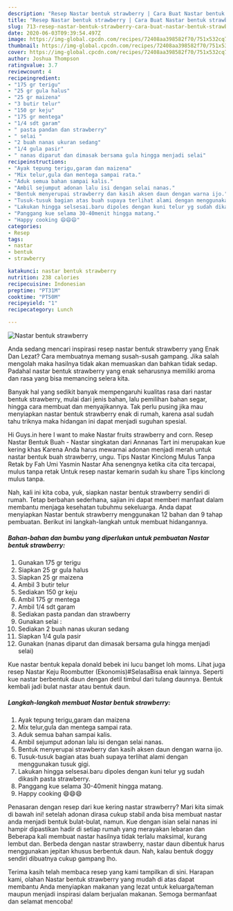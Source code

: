 ```yaml
---
description: "Resep Nastar bentuk strawberry | Cara Buat Nastar bentuk strawberry Yang Bisa Manjain Lidah"
title: "Resep Nastar bentuk strawberry | Cara Buat Nastar bentuk strawberry Yang Bisa Manjain Lidah"
slug: 713-resep-nastar-bentuk-strawberry-cara-buat-nastar-bentuk-strawberry-yang-bisa-manjain-lidah
date: 2020-06-03T09:39:54.497Z
image: https://img-global.cpcdn.com/recipes/72408aa398582f70/751x532cq70/nastar-bentuk-strawberry-foto-resep-utama.jpg
thumbnail: https://img-global.cpcdn.com/recipes/72408aa398582f70/751x532cq70/nastar-bentuk-strawberry-foto-resep-utama.jpg
cover: https://img-global.cpcdn.com/recipes/72408aa398582f70/751x532cq70/nastar-bentuk-strawberry-foto-resep-utama.jpg
author: Joshua Thompson
ratingvalue: 3.7
reviewcount: 4
recipeingredient:
- "175 gr terigu"
- "25 gr gula halus"
- "25 gr maizena"
- "3 butir telur"
- "150 gr keju"
- "175 gr mentega"
- "1/4 sdt garam"
- " pasta pandan dan strawberry"
- " selai "
- "2 buah nanas ukuran sedang"
- "1/4 gula pasir"
- " nanas diparut dan dimasak bersama gula hingga menjadi selai"
recipeinstructions:
- "Ayak tepung terigu,garam dan maizena"
- "Mix telur,gula dan mentega sampai rata."
- "Aduk semua bahan sampai kalis."
- "Ambil sejumput adonan lalu isi dengan selai nanas."
- "Bentuk menyerupai strawberry dan kasih aksen daun dengan warna ijo."
- "Tusuk-tusuk bagian atas buah supaya terlihat alami dengan menggunakan tusuk gigi."
- "Lakukan hingga selsesai.baru dipoles dengan kuni telur yg sudah dikasih pasta strawberry."
- "Panggang kue selama 30-40menit hingga matang."
- "Happy cooking 😄😄😄"
categories:
- Resep
tags:
- nastar
- bentuk
- strawberry

katakunci: nastar bentuk strawberry 
nutrition: 238 calories
recipecuisine: Indonesian
preptime: "PT31M"
cooktime: "PT50M"
recipeyield: "1"
recipecategory: Lunch

---
```



![Nastar bentuk strawberry](https://img-global.cpcdn.com/recipes/72408aa398582f70/751x532cq70/nastar-bentuk-strawberry-foto-resep-utama.jpg)

Anda sedang mencari inspirasi resep nastar bentuk strawberry yang Enak Dan Lezat? Cara membuatnya memang susah-susah gampang. Jika salah mengolah maka hasilnya tidak akan memuaskan dan bahkan tidak sedap. Padahal nastar bentuk strawberry yang enak seharusnya memiliki aroma dan rasa yang bisa memancing selera kita.

Banyak hal yang sedikit banyak mempengaruhi kualitas rasa dari nastar bentuk strawberry, mulai dari jenis bahan, lalu pemilihan bahan segar, hingga cara membuat dan menyajikannya. Tak perlu pusing jika mau menyiapkan nastar bentuk strawberry enak di rumah, karena asal sudah tahu triknya maka hidangan ini dapat menjadi suguhan spesial.

Hi Guys.in here I want to make Nastar fruits strawberry and corn. Resep Nastar Bentuk Buah - Nastar singkatan dari Annanas Tart ini merupakan kue kering khas Karena Anda harus mewarnai adonan menjadi merah untuk nastar bentuk buah strawberry, ungu. Tips Nastar Kinclong Mulus Tanpa Retak by Fah Umi Yasmin Nastar Aha senengnya ketika cita cita tercapai, mulus tanpa retak Untuk resep nastar kemarin sudah ku share Tips kinclong mulus tanpa.


Nah, kali ini kita coba, yuk, siapkan nastar bentuk strawberry sendiri di rumah. Tetap berbahan sederhana, sajian ini dapat memberi manfaat dalam membantu menjaga kesehatan tubuhmu sekeluarga. Anda dapat menyiapkan Nastar bentuk strawberry menggunakan 12 bahan dan 9 tahap pembuatan. Berikut ini langkah-langkah untuk membuat hidangannya.

<!--inarticleads1-->

##### Bahan-bahan dan bumbu yang diperlukan untuk pembuatan Nastar bentuk strawberry:

1. Gunakan 175 gr terigu
1. Siapkan 25 gr gula halus
1. Siapkan 25 gr maizena
1. Ambil 3 butir telur
1. Sediakan 150 gr keju
1. Ambil 175 gr mentega
1. Ambil 1/4 sdt garam
1. Sediakan  pasta pandan dan strawberry
1. Gunakan  selai :
1. Sediakan 2 buah nanas ukuran sedang
1. Siapkan 1/4 gula pasir
1. Gunakan  (nanas diparut dan dimasak bersama gula hingga menjadi selai)


Kue nastar bentuk kepala donald bebek ini lucu banget loh moms. Lihat juga resep Nastar Keju Roombutter (Ekonomis)#SelasaBisa enak lainnya. Seperti kue nastar berbentuk daun dengan detil timbul dari tulang daunnya. Bentuk kembali jadi bulat nastar atau bentuk daun. 

<!--inarticleads2-->

##### Langkah-langkah membuat Nastar bentuk strawberry:

1. Ayak tepung terigu,garam dan maizena
1. Mix telur,gula dan mentega sampai rata.
1. Aduk semua bahan sampai kalis.
1. Ambil sejumput adonan lalu isi dengan selai nanas.
1. Bentuk menyerupai strawberry dan kasih aksen daun dengan warna ijo.
1. Tusuk-tusuk bagian atas buah supaya terlihat alami dengan menggunakan tusuk gigi.
1. Lakukan hingga selsesai.baru dipoles dengan kuni telur yg sudah dikasih pasta strawberry.
1. Panggang kue selama 30-40menit hingga matang.
1. Happy cooking 😄😄😄


Penasaran dengan resep dari kue kering nastar strawberry? Mari kita simak di bawah ini! setelah adonan dirasa cukup stabil anda bisa membuat nastar anda menjadi bentuk bulat-bulat, namun. Kue dengan isian selai nanas ini hampir dipastikan hadir di setiap rumah yang merayakan lebaran dan Beberapa kali membuat nastar hasilnya tidak terlalu maksimal, kurang lembut dan. Berbeda dengan nastar strawberry, nastar daun dibentuk harus menggunakan jepitan khusus berbentuk daun. Nah, kalau bentuk doggy sendiri dibuatnya cukup gampang lho. 

Terima kasih telah membaca resep yang kami tampilkan di sini. Harapan kami, olahan Nastar bentuk strawberry yang mudah di atas dapat membantu Anda menyiapkan makanan yang lezat untuk keluarga/teman maupun menjadi inspirasi dalam berjualan makanan. Semoga bermanfaat dan selamat mencoba!
